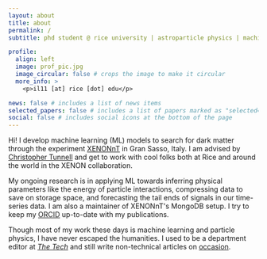 ```yaml
---
layout: about
title: about
permalink: /
subtitle: phd student @ rice university | astroparticle physics | machine learning

profile:
  align: left
  image: prof_pic.jpg
  image_circular: false # crops the image to make it circular
  more_info: >
    <p>il11 [at] rice [dot] edu</p>

news: false # includes a list of news items
selected_papers: false # includes a list of papers marked as "selected={true}"
social: false # includes social icons at the bottom of the page
---
```


Hi! I develop machine learning (ML) models to search for dark matter through the experiment [XENONnT](https://xenonexperiment.org/) in Gran Sasso, Italy. I am advised by [Christopher Tunnell](https://profiles.rice.edu/faculty/christopher-tunnell) and get to work with cool folks both at Rice and around the world in the XENON collaboration.

My ongoing research is in applying ML towards inferring physical parameters like the energy of particle interactions, compressing data to save on storage space, and forecasting the tail ends of signals in our time-series data. I am also a maintainer of XENONnT's MongoDB setup. I try to keep my [ORCID](https://orcid.org/my-orcid?orcid=0000-0001-6655-3685) up-to-date with my publications. 

Though most of my work these days is machine learning and particle physics, I have never escaped the humanities. I used to be a department editor at [*The Tech*](https://thetech.com/authors/ivy-li) and still write non-technical articles on [occasion](https://www.ricethresher.org/staff/ivy-li). 
